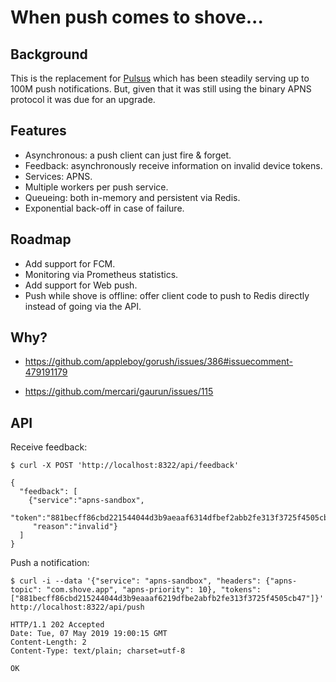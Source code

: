# When push comes to shove...

## Background

This is the replacement for [Pulsus](https://github.com/pennersr/pulsus) which has been steadily serving up to 100M push notifications. But, given that it was still using the binary APNS protocol it was due for an upgrade.

## Features

- Asynchronous: a push client can just fire & forget.
- Feedback: asynchronously receive information on invalid device tokens.
- Services: APNS.
- Multiple workers per push service.
- Queueing: both in-memory and persistent via Redis.
- Exponential back-off in case of failure.

## Roadmap

- Add support for FCM.
- Monitoring via Prometheus statistics.
- Add support for Web push.
- Push while shove is offline: offer client code to push to Redis directly instead of going via the API.


## Why?

- https://github.com/appleboy/gorush/issues/386#issuecomment-479191179

- https://github.com/mercari/gaurun/issues/115


## API

Receive feedback:
```
$ curl -X POST 'http://localhost:8322/api/feedback'

{
  "feedback": [
    {"service":"apns-sandbox",
     "token":"881becff86cbd221544044d3b9aeaaf6314dfbef2abb2fe313f3725f4505cb47",
     "reason":"invalid"}
  ]
}
```

Push a notification:
```
$ curl -i --data '{"service": "apns-sandbox", "headers": {"apns-topic": "com.shove.app", "apns-priority": 10}, "tokens": ["881becff86cbd215244044d3b9eaaaf6219dfbe2abfb2fe313f3725f4505cb47"]}' http://localhost:8322/api/push

HTTP/1.1 202 Accepted
Date: Tue, 07 May 2019 19:00:15 GMT
Content-Length: 2
Content-Type: text/plain; charset=utf-8

OK
```